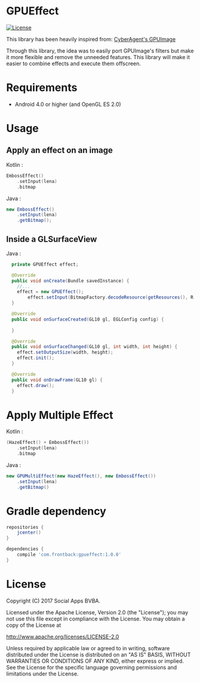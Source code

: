 # GPUEffect
[![License](https://img.shields.io/badge/license-Apache%202-blue.svg)](https://www.apache.org/licenses/LICENSE-2.0)

This library has been heavily inspired from: [CyberAgent's GPUImage](https://github.com/CyberAgent/android-gpuimage)

Through this library, the idea was to easily port GPUImage's filters but make it more flexible and remove the unneeded features.
This library will make it easier to combine effects and execute them offscreen.

# Requirements

* Android 4.0 or higher (and OpenGL ES 2.0)

# Usage

## Apply an effect on an image

Kotlin :
```kotlin
EmbossEffect()
    .setInput(lena)
    .bitmap
```

Java :
```java
new EmbossEffect()
    .setInput(lena)
    .getBitmap();
```

## Inside a GLSurfaceView

Java :
```java
  private GPUEffect effect;

  @Override
  public void onCreate(Bundle savedInstance) {
    //...
    effect = new GPUEffect();
        effect.setInput(BitmapFactory.decodeResource(getResources(), R.drawable.lena));
  }

  @Override
  public void onSurfaceCreated(GL10 gl, EGLConfig config) {
    
  }

  @Override
  public void onSurfaceChanged(GL10 gl, int width, int height) {
    effect.setOutputSize(width, height);
    effect.init();
  }

  @Override
  public void onDrawFrame(GL10 gl) {
    effect.draw();
  }
```

# Apply Multiple Effect

Kotlin : 
```kotlin
(HazeEffect() + EmbossEffect())
    .setInput(lena)
    .bitmap
```

Java : 
```java
new GPUMultiEffect(new HazeEffect(), new EmbossEffect())
    .setInput(lena)
    .getBitmap()
```

# Gradle dependency

```groovy
repositories {
    jcenter()
}

dependencies {
    compile 'com.frontback:gpueffect:1.0.0'
}
```

# License

Copyright (C) 2017 Social Apps BVBA.

Licensed under the Apache License, Version 2.0 (the "License");
you may not use this file except in compliance with the License.
You may obtain a copy of the License at

   http://www.apache.org/licenses/LICENSE-2.0

Unless required by applicable law or agreed to in writing, software
distributed under the License is distributed on an "AS IS" BASIS,
WITHOUT WARRANTIES OR CONDITIONS OF ANY KIND, either express or implied.
See the License for the specific language governing permissions and
limitations under the License.